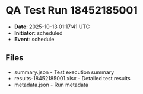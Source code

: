 # QA Test Run 18452185001

- **Date**: 2025-10-13 01:17:41 UTC
- **Initiator**: scheduled
- **Event**: schedule

## Files
- summary.json - Test execution summary
- results-18452185001.xlsx - Detailed test results
- metadata.json - Run metadata
